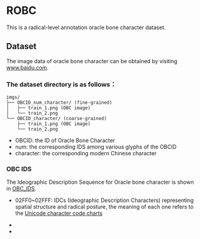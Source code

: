 ROBC
====
This is a radical-level annotation oracle bone character dataset.

## Dataset
The image data of oracle bone character can be obtained by visiting www.baidu.com.

### The dataset directory is as follows：
```plaintext
imgs/
├── OBCID_num_character/ (fine-grained)
│   ├── train_1.png (OBC image)
│   └── train_2.png
└── OBCID_character/ (coarse-grained)
    ├── train_1.png (OBC image)
    └── train_2.png 
```
- OBCID: the ID of Oracle Bone Character
- num: the corresponding IDS among various glyphs of the OBCID 
- character: the corresponding modern Chinese character

### OBC IDS
The Ideographic Description Sequence for Oracle bone character is shown in [OBC_IDS](./OBC_IDS.json).
- 02FF0~02FFF: IDCs (Ideographic Description Characters) representing spatial structure and radical posture, the meaning of each one refers to the [Unicode character code charts](https://www.unicode.org/charts/PDF/U2FF0.pdf)

-
-  
